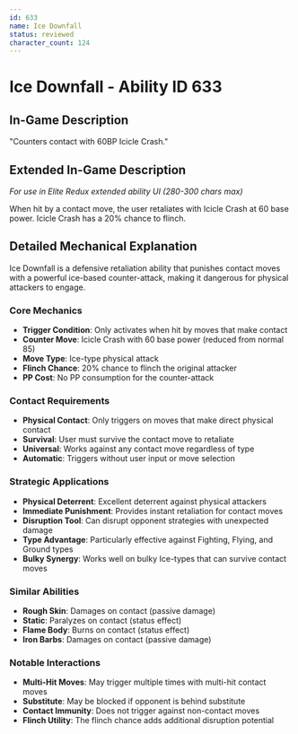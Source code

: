 ```yaml
---
id: 633
name: Ice Downfall
status: reviewed
character_count: 124
---
```


# Ice Downfall - Ability ID 633

## In-Game Description
"Counters contact with 60BP Icicle Crash."

## Extended In-Game Description
*For use in Elite Redux extended ability UI (280-300 chars max)*

When hit by a contact move, the user retaliates with Icicle Crash at 60 base power. Icicle Crash has a 20% chance to flinch.

## Detailed Mechanical Explanation

Ice Downfall is a defensive retaliation ability that punishes contact moves with a powerful ice-based counter-attack, making it dangerous for physical attackers to engage.

### Core Mechanics
- **Trigger Condition**: Only activates when hit by moves that make contact
- **Counter Move**: Icicle Crash with 60 base power (reduced from normal 85)
- **Move Type**: Ice-type physical attack
- **Flinch Chance**: 20% chance to flinch the original attacker
- **PP Cost**: No PP consumption for the counter-attack

### Contact Requirements
- **Physical Contact**: Only triggers on moves that make direct physical contact
- **Survival**: User must survive the contact move to retaliate
- **Universal**: Works against any contact move regardless of type
- **Automatic**: Triggers without user input or move selection

### Strategic Applications
- **Physical Deterrent**: Excellent deterrent against physical attackers
- **Immediate Punishment**: Provides instant retaliation for contact moves
- **Disruption Tool**: Can disrupt opponent strategies with unexpected damage
- **Type Advantage**: Particularly effective against Fighting, Flying, and Ground types
- **Bulky Synergy**: Works well on bulky Ice-types that can survive contact moves

### Similar Abilities
- **Rough Skin**: Damages on contact (passive damage)
- **Static**: Paralyzes on contact (status effect)
- **Flame Body**: Burns on contact (status effect)
- **Iron Barbs**: Damages on contact (passive damage)

### Notable Interactions
- **Multi-Hit Moves**: May trigger multiple times with multi-hit contact moves
- **Substitute**: May be blocked if opponent is behind substitute
- **Contact Immunity**: Does not trigger against non-contact moves
- **Flinch Utility**: The flinch chance adds additional disruption potential